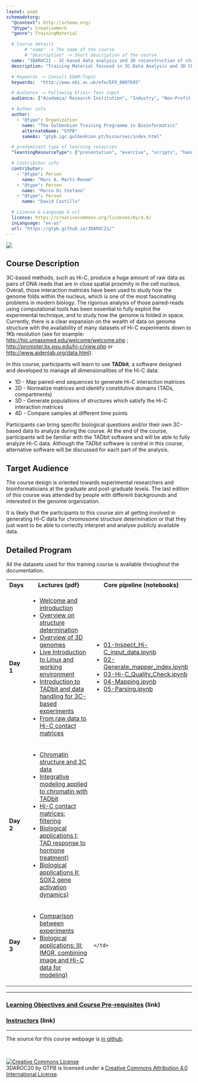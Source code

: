 ```yaml
---
layout: page
schemadotorg:
  "@context": http://schema.org/
  "@type": CreativeWork
  "genre": TrainingMaterial

  # Course details
       # "name" -> The name of the course
       # "description" -> Short description of the course
  name: "3DAROC21 - 3C-based data analysis and 3D reconstruction of chromatin folding"
  description: "Training Material focused in 3C-Data Analysis and 3D Chromatin Folding."

  # Keywords -> Consult EDAM:Topic
  keywords:  "http://www.ebi.ac.uk/efo/EFO_0007693"

  # Audience -> Following Elixir-Tess input
  audience: ["Academia/ Research Institution", "Industry", "Non-Profit Organisation", "Healthcare"]

  # Author info
  author:
    - "@type": Organization
      name: "The Gulbenkian Training Programme in Bioinformatics"
      alternateName: "GTPB"
      sameAs: "gtpb.igc.gulbenkian.pt/bicourses/index.html"

  # predominant type of learning resources
  "learningResourceType": ["presentation", "exercise", "scripts", "handout"]

  # Contributor info
  contributor:
    - "@type": Person
      name: "Marc A. Martí-Renom"
    - "@type": Person
      name: "Marco Di Stefano"
    - "@type": Person
      name: "David Castillo"

  # License & Language & url
  license: https://creativecommons.org/licenses/by/4.0/
  inLanguage: "en-us"
  url: "https://gtpb.github.io/3DAROC21/"
---
```


![](./assets/material/Entry_Image.jpg)

## Course Description

3C-based methods, such as Hi-C, produce a huge amount of raw data as pairs of DNA reads that are in close spatial proximity in the cell nucleus. Overall, those interaction matrices have been used to study how the genome folds within the nucleus, which is one of the most fascinating problems in modern biology. The rigorous analysis of those paired-reads using computational tools has been essential to fully exploit the experimental technique, and to study how the genome is folded in space. Currently, there is a clear expansion on the wealth of data on genome structure with the availability of many datasets of Hi-C experiments down to 1Kb resolution (see for example: http://hic.umassmed.edu/welcome/welcome.php ; http://promoter.bx.psu.edu/hi-c/view.php or http://www.aidenlab.org/data.html).

In this course, participants will learn to use **TADbit**, a software designed and developed to manage all dimensionalities of the Hi-C data:
* 1D - Map paired-end sequences to generate Hi-C interaction matrices
* 2D - Normalize matrices and identify constitutive domains (TADs, compartments)
* 3D - Generate populations of structures which satisfy the Hi-C interaction matrices
* 4D - Compare samples at different time points

Participants can bring specific biological questions and/or their own 3C-based data to analyze during the course. At the end of the course, participants will be familiar with the TADbit software and will be able to fully analyze Hi-C data. Although the TADbit software is central in this course, alternative software will be discussed for each part of the analysis.

## Target Audience

The course design is oriented towards experimental researchers and bioinformaticians at the graduate and post-graduate levels. The last edition of this course was attended by people with different backgrounds and interested in the genome organization.

It is likely that the participants to this course aim at getting involved in generating Hi-C data for chromosome structure determination or that they just want to be able to correctly interpret and analyse publicly available data.

## Detailed Program

All the datasets used for this training course is available throughout the documentation.


<table>
  <tbody>
    <tr>
      <th>Days</th>
      <th>Lectures (pdf)</th>
      <th>Core pipeline (notebooks)</th>
    </tr>
    <tr>
     <td><strong>Day 1</strong></td>
     <td>
       <ul>
        <li> <a href="./assets/material/Presentations/Day1/20211004_01_Welcome.pdf">Welcome and introduction</a></li>
        <li> <a href="./assets/material//Presentations/Day1/20211004_02_introduction_to_structure_determination.pdf">Overview on structure determination</a></li>
        <li> <a href="./assets/material/Presentations/Day1/20211004_03_3D-genomes_overview.pdf">Overview of 3D genomes</a></li>
        <li> <a href="./assets/material/Presentations/Day1/20211004_04_Live_introduction_to_linux_and_environment.pdf">Live Introduction to Linux and working environment</a></li>
        <li> <a href="./assets/material/Presentations/Day1/20211004_05_Intro_TADbit.pdf">Introduction to TADbit and data handling for 3C-based experiments</a></li>
        <li> <a href="./assets/material/Presentations/Day1/20211004_05_From_raw_data_to_Hi-C_contact_matrices.pdf">From raw data to Hi-C contact matrices</a></li>
       </ul>
     </td>
     <td>
<ul>
        <li> <a href="./assets/material/Notebooks/Day1/01-Inspect_Hi-C_input_data.ipynb">01-Inspect_Hi-C_input_data.ipynb</a></li>
		<li> <a href="./assets/material/Notebooks/Day1/02-Generate_mapper_index.ipynb">02-Generate_mapper_index.ipynb</a></li>
		<li> <a href="./assets/material/Notebooks/Day1/03-Hi-C_Quality_Check.ipynb">03-Hi-C_Quality_Check.ipynb</a></li>
		<li> <a href="./assets/material/Notebooks/Day1/04-Mapping.ipynb">04-Mapping.ipynb</a></li>
		<li> <a href="./assets/material/Notebooks/Day1/05-Parsing.ipynb">05-Parsing.ipynb</a></li>
</ul>
    </td>
   </tr>
    <tr>
     <td><strong>Day 2</strong></td>
     <td>
       <ul>
        <li> <a href="./assets/material/Presentations/Day2/20211005_01_Chromatin_and_3Cs.pdf">Chromatin structure and 3C data</a></li>
        <li> <a href="./assets/material/Presentations/Day2/20211005_02_TADbit.pdf">Integrative modeling applied to chromatin with TADbit</a></li>
        <li> <a href="./assets/material/Presentations/Day2/20211005_03_Hi-C_contact_matrices_filtering.pdf">Hi-C contact matrices: filtering</a></li>
        <li> <a href="./assets/material/Presentations/Day2/20211005_04_Applications(I)_TAD_hormone.pdf">Biological applications I: TAD response to hormone treatment)</a></li>
        <li> <a href="./assets/material/Presentations/Day2/20211005_05_Applications(II)_SOX2Dynamics.pdf">Biological applications II: SOX2 gene activation dynamics)</a></li>
       </ul>
     </td>
     <td>
       <ul>
       </ul>
    </td>
   </tr>
   <tr>
     <td><strong>Day 3</strong></td>
     <td>
       <ul>
        <li> <a href="./assets/material/Presentations/Day3/20211006_01_Comparison_between_experiments.pdf">Comparison between experiments</a></li>
        <li> <a href="./assets/material/Presentations/Day3/20211006_03_Applications(III)_IMGR.pdf">Biological applications: III: IMGR, combining image and Hi-C data for modeling)</a></li>
       </ul>
     </td>
     <td>

    </td>

   </tr>

  </tbody>
</table>


---

### [Learning Objectives and Course Pre-requisites](pages/objectives_prerequisites.md) (link)

### [Instructors](pages/instructors.md) (link)

---

The source for this course webpage is [in github](https://github.com/GTPB/3DAROC20).

<br/>

<a rel="license" href="http://creativecommons.org/licenses/by/4.0/"><img alt="Creative Commons License" style="border-width:0" src="https://i.creativecommons.org/l/by/4.0/88x31.png" /></a><br /><span xmlns:dct="http://purl.org/dc/terms/" property="dct:title">3DAROC20</span> by <span xmlns:cc="http://creativecommons.org/ns#" property="cc:attributionName">GTPB</span> is licensed under a <a rel="license" href="http://creativecommons.org/licenses/by/4.0/">Creative Commons Attribution 4.0 International License</a>.
